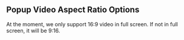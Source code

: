 ## Popup Video Aspect Ratio Options

At the moment, we only support 16:9 video in full screen. If not in full screen, it will be 9:16.